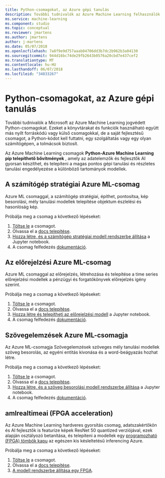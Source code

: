 ```yaml
---
title: Python-csomagokat, az Azure gépi tanulás
description: További tudnivalók az Azure Machine Learning felhasználók a python-csomagokat.
ms.service: machine-learning
ms.component: studio
ms.topic: conceptual
ms.reviewer: jmartens
ms.author: jmartens
author: j-martens
ms.date: 05/07/2018
ms.openlocfilehash: 7a8f9e9d757aaab04706dd3b7dc2b962b3a04130
ms.sourcegitcommit: 944d16bc74de29fb2643b0576a20cbd7e437cef2
ms.translationtype: MT
ms.contentlocale: hu-HU
ms.lasthandoff: 06/07/2018
ms.locfileid: "34833267"
---
```

# <a name="python-packages-for-azure-machine-learning"></a>Python-csomagokat, az Azure gépi tanulás

További tudnivalók a Microsoft az Azure Machine Learning jogvédett Python-csomagokat. Ezeket a könyvtárakat és funkciók használható együtt más nyílt forráskódú vagy külső csomagokkal, de a saját fejlesztésű csomagot, a Python-kódot kell futtatni, egy szolgáltatás vagy egy olyan számítógépen, a tolmácsok biztosít.

Az Azure Machine Learning csomagok **Python-Azure Machine Learning pip telepíthető bővítmények** , amely az adatelemzők és fejlesztők AI gyorsan készíthet, és telepíteni a magas pontos gépi tanulási és részletes tanulási engedélyezése a különböző tartományok modellek.

<a name="amlpcv"></a>
## <a name="azure-ml-package-for-computer-vision"></a>A számítógép stratégiai Azure ML-csomag

Azure ML csomaggal, a számítógép stratégiai, építhet, pontosítsa, kép besorolási, mély tanulási modellek telepítése objektum észlelési és hasonlóság kép.

Próbálja meg a csomag a következő lépéseket:
1. [Töltse le](https://aka.ms/aml-packages/vision/download) a csomagot.
1. Olvassa el a [docs telepítése](https://aka.ms/aml-packages/vision).
1. [Hozza létre, és a számítógép stratégiai modell rendszerbe állítása](how-to-build-deploy-image-classification-models.md) a Jupyter notebook.
1. A csomag felfedezés [dokumentáció](https://aka.ms/aml-packages/vision).

<a name="amlpf"></a>
## <a name="azure-ml-package-for-forecasting"></a>Az előrejelzési Azure ML-csomag

Azure ML csomaggal az előrejelzés, létrehozása és telepítése a time series előrejelzési modellek a pénzügyi és forgatókönyvek előrejelzés igény szerint.

Próbálja meg a csomag a következő lépéseket:
1. [Töltse le](https://aka.ms/aml-packages/forecasting/download) a csomagot.
1. Olvassa el a [docs telepítése](https://aka.ms/aml-packages/forecasting).
1. [Hozza létre és telepítheti az előrejelzési modell](how-to-build-deploy-forecast-models.md) a Jupyter notebook.
1. A csomag felfedezés [dokumentáció](https://aka.ms/aml-packages/forecasting).

<a name="amlpta"></a>
## <a name="azure-ml-package-for-text-analytics"></a>Szövegelemzések Azure ML-csomagja

Az Azure ML-csomagja Szövegelemzések szöveges mély tanulási modellek szöveg besorolás, az egyéni entitás kivonása és a word-beágyazás hozhat létre.

Próbálja meg a csomag a következő lépéseket:
1. [Töltse le](https://aka.ms/aml-packages/text/download) a csomagot.
1. Olvassa el a [docs telepítése](https://aka.ms/aml-packages/text).
1. [Hozza létre, és a szöveg besorolási modell rendszerbe állítása](how-to-build-deploy-text-classification-models.md) a Jupyter notebook.
1. A csomag felfedezés [dokumentáció](https://aka.ms/aml-packages/text).

<a name="amlrealtimeai"></a>
## <a name="amlrealtimeai-fpga-acceleration"></a>amlrealtimeai (FPGA acceleration)

Az Azure Machine Learning hardveres gyorsítás csomag, adatszakértőkön és AI fejlesztők is featurize képek ResNet 50 quantized verziójával, ezek alapján osztályozó betanítása, és telepíteni a modellek egy [programozható (FPGA) tömbök kapu](concept-accelerate-with-fpgas.md) az egészen kis késleltetésű inferencing Azure.

Próbálja meg a csomag a következő lépéseket:
1. [Töltse le](https://aka.ms/aml-real-time-ai-package) a csomagot.
1. Olvassa el a [docs telepítése](reference-fpga-package-overview.md).
1. [A modell rendszerbe állítása egy FPGA](how-to-deploy-fpga-web-service.md).

